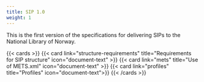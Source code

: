 ```yaml
---
title: SIP 1.0
weight: 1
---
```



This is the first version of the specifications for delivering SIPs to the National Library of Norway. 


 {{< cards >}}
  {{< card link="structure-requirements" title="Requirements for SIP structure" icon="document-text" >}} 
  {{< card link="mets" title="Use of METS.xml" icon="document-text" >}}
  {{< card link="profiles" title="Profiles" icon="document-text">}}
{{< /cards >}}